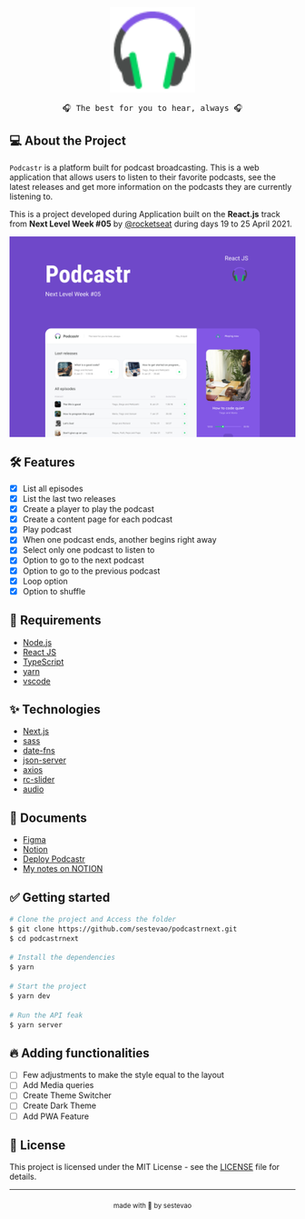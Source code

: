 <div align="center">
  <img src="https://github.com/sestevao/podcastrnext/blob/main/.github/favicon.png" alt="icon" width="150" />
  <pre>🎧 The best for you to hear, always 🎧</pre>
</div>

## 💻 About the Project

`Podcastr` is a platform built for podcast broadcasting. This is a web application that allows users to listen to their favorite podcasts, see the latest releases and get more information on the podcasts they are currently listening to.

This is a project developed during Application built on the **React.js** track from **Next Level Week #05** by [@rocketseat](https://rocketseat.com.br/) during days 19 to 25 April 2021.

<div style="display:flex; justify-content:center;">
  <img src="https://github.com/sestevao/podcastrnext/blob/main/.github/Podcastr.png"/>
</div>

## 🛠️ Features

- [x] List all episodes
- [x] List the last two releases
- [x] Create a player to play the podcast
- [x] Create a content page for each podcast
- [x] Play podcast
- [x] When one podcast ends, another begins right away
- [x] Select only one podcast to listen to
- [x] Option to go to the next podcast
- [x] Option to go to the previous podcast
- [x] Loop option
- [x] Option to shuffle

## 🚀 Requirements

- [Node.js](https://nodejs.org/en/)
- [React JS](https://reactjs.org/)
- [TypeScript](https://www.typescriptlang.org/)
- [yarn](https://yarnpkg.com/)
- [vscode](https://code.visualstudio.com/)

## ✨ Technologies

- [Next.js](https://nextjs.org/)
- [sass](https://sass-lang.com/)
- [date-fns](https://date-fns.org/)
- [json-server](https://github.com/typicode/json-server)
- [axios](https://github.com/axios/axios)
- [rc-slider](https://github.com/schrodinger/rc-slider)
- [audio](https://reactjsexample.com/a-simple-react-wrapper-on-the-html5-audio-tag/)

## 🎨 Documents

- [Figma](https://www.figma.com/file/UwFEntsHpHYJlHNQAQr4gA/Podcastr/duplicate?node-id=160%3A2761)
- [Notion](https://www.notion.so/Trilha-ReactJS-9e6bfe82f2d047fa805935a3242e7952)
- [Deploy Podcastr](https://www.notion.so/Deploy-Podcastr-2142f78ad75c4b32b2e4dc9e22c46189)
- [My notes on NOTION](https://www.notion.so/Trilha-ReactJS-com-NextJS-fac35cbd50f04d47a2908699ba0dd91c)

## ✅ Getting started

```bash
# Clone the project and Access the folder
$ git clone https://github.com/sestevao/podcastrnext.git
$ cd podcastrnext

# Install the dependencies
$ yarn

# Start the project
$ yarn dev

# Run the API feak
$ yarn server
```

## 🔥 Adding functionalities

- [ ] Few adjustments to make the style equal to the layout
- [ ] Add Media queries
- [ ] Create Theme Switcher
- [ ] Create Dark Theme
- [ ] Add PWA Feature

## 📝 License

This project is licensed under the MIT License - see the [LICENSE](LICENSE) file for details.

---

<p align="center"><sub>made with 💜 by sestevao</sub></p>
